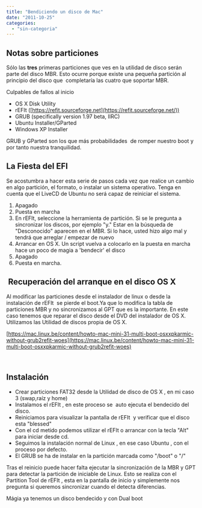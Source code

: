 ```yaml
---
title: "Bendiciendo un disco de Mac"
date: "2011-10-25"
categories: 
  - "sin-categoria"
---
```


## Notas sobre particiones

Sólo las **tres** primeras particiones que ves en la utilidad de disco serán parte del disco MBR. Esto ocurre porque existe una pequeña partición al principio del disco que  completaría las cuatro que soportar MBR.

Culpables de fallos al inicio

- OS X Disk Utility
- rEFIt ([https://refit.sourceforge.net](https://refit.sourceforge.net/))
- GRUB (specifically version 1.97 beta, IIRC)
- Ubuntu Installer/GParted
- Windows XP Installer

GRUB y GParted son los que más probabilidades  de romper nuestro boot y por tanto nuestra tranquilidad.

## La Fiesta del EFI

Se acostumbra a hacer esta serie de pasos cada vez que realice un cambio en algo partición, el formato, o instalar un sistema operativo. Tenga en cuenta que el LiveCD de Ubuntu no será capaz de reiniciar el sistema.

1. Apagado
2. Puesta en marcha
3. En rEFIt, seleccione la herramienta de partición. Si se le pregunta a sincronizar los discos, por ejemplo "y." Estar en la búsqueda de "Desconocido" aparecen en el MBR. Si lo hace, usted hizo algo mal y tendrá que arreglar / empezar de nuevo
4. Arrancar en OS X. Un script vuelva a colocarlo en la puesta en marcha hace un poco de magia a 'bendecir' el disco
5. Apagado
6. Puesta en marcha.

##  Recuperación del arranque en el disco OS X

Al modificar las particiones desde el instalador de linux o desde la instalación de rEFIt  se pierde el boot.Ya que lo modifica la tabla de particiones MBR y no sincronizamos al GPT que es la importante. En este caso tenemos que reparar el disco desde el DVD del instalador de OS X. Utilizamos las Utilidad de discos propia de OS X.

[https://mac.linux.be/content/howto-mac-mini-31-multi-boot-osxxpkarmic-without-grub2refit-woes](https://mac.linux.be/content/howto-mac-mini-31-multi-boot-osxxpkarmic-without-grub2refit-woes)

 

## Instalación

- Crear particiones FAT32 desde la Utilidad de disco de OS X , en mi caso 3 (swap,raíz y home)
- Instalamos el rEFIt , en este proceso se  auto ejecuta el bendecido del disco.
- Reiniciamos para visualizar la pantalla de rEFIt  y verificar que el disco esta "blessed"
- Con el cd metido podemos utilizar el rEFIt o arrancar con la tecla "Alt" para iniciar desde cd.
- Seguimos la instalación normal de Linux , en ese caso Ubuntu , con el proceso por defecto.
- El GRUB se ha de instalar en la partición marcada como "/boot" o "/"

Tras el reinicio puede hacer falta ejecutar la sincronización de la MBR y GPT para detectar la partición de iniciable de Linux. Esto se realiza con el Partition Tool de rEFIt , esta en la pantalla de inicio y simplemente nos pregunta si queremos sincronizar cuando el detecta diferencias.

Mágia ya tenemos un disco bendecido y con Dual boot
